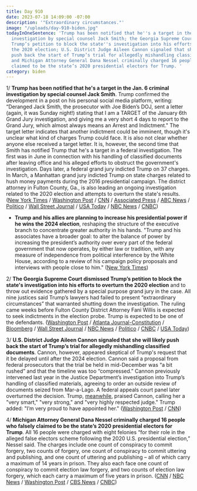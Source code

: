 ```yaml
---
title: Day 910
date: 2023-07-18 14:09:00 -07:00
description: '"Extraordinary circumstances."'
image: "/uploads/day-910-biden.jpg"
todayInOneSentence: 'Trump has been notified that he''s a target in the Jan. 6 criminal
  investigation by special counsel Jack Smith; the Georgia Supreme Court dismissed
  Trump’s petition to block the state''s investigation into his efforts to overturn
  the 2020 election; U.S. District Judge Aileen Cannon signaled that she will likely
  push back the start of Trump’s trial for allegedly mishandling classified documents;
  and Michigan Attorney General Dana Nessel criminally charged 16 people who falsely
  claimed to be the state’s 2020 presidential electors for Trump. '
category: biden
---
```


1/ **Trump has been notified that he's a target in the Jan. 6 criminal investigation by special counsel Jack Smith**. Trump confirmed the development in a post on his personal social media platform, writing: “Deranged Jack Smith, the prosecutor with Joe Biden’s DOJ, sent a letter (again, it was Sunday night!) stating that I am a TARGET of the January 6th Grand Jury investigation, and giving me a very short 4 days to report to the Grand Jury, which almost always means an Arrest and Indictment." The target letter indicates that another indictment could be imminent, though it's unclear what kind of charges Trump could face. It is also not clear whether anyone else received a target letter. It is, however, the second time that Smith has notified Trump that he's a target in a federal investigation. The first was in June in connection with his handling of classified documents after leaving office and his alleged efforts to obstruct the government's investigation. Days later, a federal grand jury indicted Trump on 37 charges. In March, a Manhattan grand jury indicted Trump on state charges related to hush money payments during the 2016 presidential campaign. The district attorney in Fulton County, Ga., is also leading an ongoing investigation related to the 2020 election and attempts to overturn the state's results. ([New York Times](https://www.nytimes.com/live/2023/07/18/us/trump-jan-6-letter) / [Washington Post](https://www.washingtonpost.com/national-security/2023/07/18/trump-jan6-target-letter/) / [CNN](https://www.cnn.com/2023/07/18/politics/trump-special-counsel-probe/) / [Associated Press](https://apnews.com/article/trump-jan-6-investigation-2020-election-7caa4d45b9dc287af868aa12f87fe254) / [ABC News](https://abcnews.go.com/US/special-counsel-informs-trump-target-probe-efforts-overturn/story?id=101404037) / [Politico](https://www.politico.com/news/2023/07/18/trump-says-hes-received-a-target-letter-from-special-counsel-jack-smiths-jan-6-investigators-00106776) / [Wall Street Journal](https://www.wsj.com/articles/donald-trump-jack-smith-jan-6-letter-classified-documents-hearing-e679b87) / [USA Today](https://www.usatoday.com/story/news/politics/2023/07/18/donald-trump-target-jan-6-jack-smith/70423895007/) / [NBC News](https://www.nbcnews.com/politics/trump-says-s-received-target-letter-special-counsel-jack-smith-rcna92691) / [CNBC](https://www.cnbc.com/2023/07/18/trump-says-special-counsel-told-him-hes-a-target-in-jan-6-probe.html))

* **Trump and his allies are planning to increase his presidential power if he wins the 2024 election**, reshaping the structure of the executive branch to concentrate greater authority in his hands. "Trump and his associates have a broader goal: to alter the balance of power by increasing the president’s authority over every part of the federal government that now operates, by either law or tradition, with any measure of independence from political interference by the White House, according to a review of his campaign policy proposals and interviews with people close to him." ([New York Times](https://www.nytimes.com/2023/07/17/us/politics/trump-plans-2025.html))

2/ **The Georgia Supreme Court dismissed Trump’s petition to block the state's investigation into his efforts to overturn the 2020 election** and to throw out evidence gathered by a special purpose grand jury in the case. All nine justices said Trump’s lawyers had failed to present “extraordinary circumstances” that warranted shutting down the investigation. The ruling came weeks before Fulton County District Attorney Fani Willis is expected to seek indictments in the election probe. Trump is expected to be one of the defendants. ([Washington Post](https://www.washingtonpost.com/nation/2023/07/17/trump-georgia-fani-willis/) / [Atlanta Journal-Constitution](https://www.ajc.com/politics/georgias-top-court-rejects-trumps-bid-to-quash-grand-jury-report/HKU5RGZGJ5B5FJETDS4TYFJ6GU/) / [Bloomberg](https://www.bloomberg.com/news/articles/2023-07-17/trump-attempt-to-stop-georgia-election-probe-rejected-by-court?sref=MIBMEEoj) / [Wall Street Journal](https://www.wsj.com/articles/georgia-supreme-court-denies-trump-motion-to-block-election-interference-investigation-700d1719?mod=djemalertNEWS) / [NBC News](https://www.nbcnews.com/politics/donald-trump/georgia-supreme-court-denies-trump-bid-derail-fulton-county-election-p-rcna94772) / [Politico](https://www.politico.com/news/2023/07/17/georgia-supreme-court-trump-indictment-00106710) / [CNBC](https://www.cnbc.com/2023/07/17/georgia-supreme-court-rejects-trump-bid-to-block-grand-jury-report-from-use-in-election-probe.html) / [USA Today](https://www.usatoday.com/story/news/politics/2023/07/17/trump-georgia-2020-election-investigation/70422871007/))

3/ **U.S. District Judge Aileen Cannon signaled that she will likely push back the start of Trump’s trial for allegedly mishandling classified documents**. Cannon, however, appeared skeptical of Trump's request that it be delayed until after the 2024 election. Cannon said a proposal from federal prosecutors that the trial be held in mid-December was “a bit rushed” and that the timeline was too “compressed.” Cannon previously intervened last year in the Justice Department’s investigation into Trump’s handling of classified materials, agreeing to order an outside review of documents seized from Mar-a-Lago. A federal appeals court panel later overturned the decision. Trump, [meanwhile](https://thehill.com/homenews/campaign/4100155-trump-praises-judge-overseeing-his-classified-documents-case-loves-our-country/), praised Cannon, calling her a "very smart," "very strong," and "very highly respected judge." Trump added: "I’m very proud to have appointed her." ([Washington Post](https://www.washingtonpost.com/national-security/2023/07/18/florida-trump-documents-cannon-hearing/) / [CNN](https://www.cnn.com/2023/07/18/politics/trump-classified-documents-hearing/index.html))

4/ **Michigan Attorney General Dana Nessel criminally charged 16 people who falsely claimed to be the state’s 2020 presidential electors for Trump**. All 16 people were charged with eight felonies “for their role in the alleged false electors scheme following the 2020 U.S. presidential election,” Nessel said. The charges include one count of conspiracy to commit forgery, two counts of forgery, one count of conspiracy to commit uttering and publishing, and one count of uttering and publishing – all of which carry a maximum of 14 years in prison. They also each face one count of conspiracy to commit election law forgery, and two counts of election law forgery, which each carry a maximum of five years in prison. ([CNN](https://www.cnn.com/2023/07/18/politics/michigan-fake-electors/index.html) / [NBC News](https://www.nbcnews.com/politics/2020-election/michigan-attorney-general-charges-false-electors-efforts-overturn-2020-rcna94838) / [Washington Post](https://www.washingtonpost.com/politics/2023/07/18/trump-electors-michigan/) / [CBS News](https://www.cbsnews.com/detroit/news/michigan-attorney-general-announces-charges-against-16-false-electors/) / [CNBC](https://www.cnbc.com/2023/07/18/fake-trump-electors-charged-with-michigan-election-crimes.html))